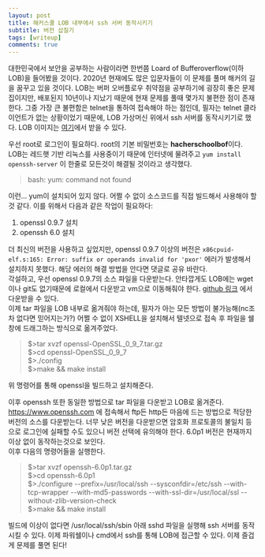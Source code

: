 ```yaml
---
layout: post
title: 해커스쿨 LOB 내부에서 ssh 서버 동작시키기
subtitle: 버전 삽질기
tags: [writeup]
comments: true
---
```


대한민국에서 보안을 공부하는 사람이라면 한번쯤 Loard of Bufferoverflow(이하 LOB)을 들어봤을 것이다. 2020년 현재에도 많은 입문자들이 이 문제를 풀며 해커의 길을 꿈꾸고 있을 것이다. LOB는 버퍼 오버플로우 취약점을 공부하기에 굉장히 좋은 문제집이지만, 배포된지 10년이나 지났기 때문에 현재 문제를 풀때 몇가지 불편한 점이 존재한다. 그중 가장 큰 불편함은 telnet을 통하여 접속해야 하는 점인데, 필자는 telnet 클라이언트가 없는 상황이었기 때문에, LOB 가상머신 위에서 ssh 서버를 동작시키기로 했다. LOB 이미지는 [여기](https://www.hackerschool.org/HS_Boards/zboard.php?id=HS_Notice&page=1&sn1=&divpage=1&sn=off&ss=on&sc=on&select_arrange=headnum&desc=asc&no=1170881885)에서 받을 수 있다.  

우선 root로 로그인이 필요하다. root의 기본 비밀번호는 **hacherschoolbof**이다.  
LOB는 레드햇 기반 리눅스를 사용중이기 때문에 인터넷에 물려주고 `yum install openssh-server` 이 한줄로 모든것이 해결될 것이라고 생각했다.
> bash: yum: command not found

이런... yum이 설치되어 있지 않다. 어쩔 수 없이 소스코드를 직접 빌드해서 사용해야 할것 같다. 이를 위해서 다음과 같은 작업이 필요하다:
1. openssl 0.9.7 설치
2. openssh 6.0 설치

더 최신의 버전을 사용하고 싶었지만, openssl 0.9.7 이상의 버전은 `x86cpuid-elf.s:165: Error: suffix or operands invalid for 'pxor'` 에러가 발생해서 설치하지 못했다. 해당 에러의 해결 방법을 안다면 댓글로 공유 바란다.  
각설하고, 우선 openssl 0.9.7의 소스 파일을 다운받는다. 안타깝게도 LOB에는 wget이나 git도 없기때문에 로컬에서 다운받고 vm으로 이동해줘야 한다. [github 링크](https://github.com/openssl/openssl/releases/tag/OpenSSL_0_9_7) 에서 다운받을 수 있다.  
이제 tar 파일을 LOB 내부로 옮겨줘야 하는데, 필자가 아는 모든 방법이 불가능해(nc조차 없다면 믿어지는가?) 어쩔 수 없이 XSHELL을 설치해서 텔넷으로 접속 후 파일을 쉘창에 드래그하는 방식으로 옮겨주었다.  
> $>tar xvzf openssl-OpenSSL_0_9_7.tar.gz  
> $>cd openssl-OpenSSL_0_9_7  
> $>./config  
> $>make && make install  

위 명령어를 통해 openssl을 빌드하고 설치해준다.  
  
이후 openssh 또한 동일한 방법으로 tar 파일을 다운받고 LOB로 옮겨준다. https://www.openssh.com 에 접속해서 ftp든 http든 마음에 드는 방법으로 적당한 버전의 소스를 다운받는다. 너무 낮은 버전을 다운받으면 암호화 프로토콜의 불일치 등으로 로그인에 실패할 수도 있으니 버전 선택에 유의해야 한다. 6.0p1 버전은 현재까지 이상 없이 동작하는것으로 보인다.  
이후 다음의 명령어들을 실행한다.
> $>tar xvzf openssh-6.0p1.tar.gz  
> $>cd openssh-6.0p1  
> $>./configure --prefix=/usr/local/ssh --sysconfdir=/etc/ssh --with-tcp-wrapper --with-md5-passwords --with-ssl-dir=/usr/local/ssl --without-zlib-version-check  
> $>make && make install  

빌드에 이상이 없다면 /usr/local/ssh/sbin 아래 sshd 파일을 실행해 ssh 서버를 동작시킬 수 있다. 이제 파워쉘이나 cmd에서 ssh를 통해 LOB에 접근할 수 있다. 이제 즐겁게 문제를 풀면 된다!